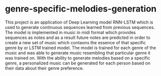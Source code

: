 # genre-specific-melodies-generation
This project is an application of Deep Learning model RNN-LSTM which is used to generate continuous sequences learned from previous sequences. The model is implemented in music in midi format which provides sequences as notes and as a result future notes are predicted in order to create a new set of music which contaons the essence of that specific genre by or LSTM trained model. The model is trained for each genre of the music and was able to generate music resembling that particular genre it was trained on.  With the ability to generate melodies based on a specific genre, a personalized music can be generated for each person based on their data about their genre preference.
